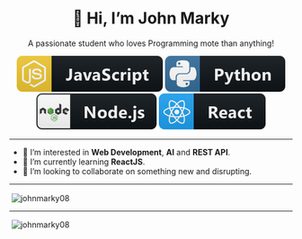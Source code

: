 <h1 align="center">👋 Hi, I’m John Marky</h1>
<p align="center">A passionate student who loves Programming mote than anything!</p>

<div align="center" style="margin-bottom: 10px">
  <img src="https://github.com/MikeCodesDotNET/ColoredBadges/raw/master/svg/dev/languages/js.svg" alt="js" style="max-width: 100%;">
  <img src="https://github.com/MikeCodesDotNET/ColoredBadges/raw/master/svg/dev/languages/python.svg" alt="js" style="max-width: 100%;">
  <img src="https://github.com/MikeCodesDotNET/ColoredBadges/raw/master/svg/dev/frameworks/nodejs.svg" alt="nodejs" style="max-width: 100%;">
  <img src="https://github.com/MikeCodesDotNET/ColoredBadges/raw/master/svg/dev/frameworks/react.svg" alt="react" style="max-width: 100%;">
</div>

<hr />

- 👀 I’m interested in **Web Development**, **AI** and **REST API**.
- 🌱 I’m currently learning **ReactJS**.
- 💞️ I’m looking to collaborate on something new and disrupting.

<hr />

<p>&nbsp;<img align="center" src="https://github-readme-stats.vercel.app/api/top-langs/?username=johnmarky08" alt="johnmarky08" /></p>

<hr />

<p>&nbsp;<img align="center" src="https://github-readme-stats.vercel.app/api?username=johnmarky08&show_icons=true&locale=en" alt="johnmarky08" /></p>
